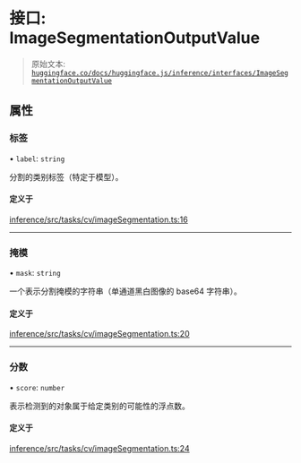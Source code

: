 # 接口: ImageSegmentationOutputValue

> 原始文本: [`huggingface.co/docs/huggingface.js/inference/interfaces/ImageSegmentationOutputValue`](https://huggingface.co/docs/huggingface.js/inference/interfaces/ImageSegmentationOutputValue)

## 属性

### 标签

• `label`: `string`

分割的类别标签（特定于模型）。

#### 定义于

[inference/src/tasks/cv/imageSegmentation.ts:16](https://github.com/huggingface/huggingface.js/blob/main/packages/inference/src/tasks/cv/imageSegmentation.ts#L16)

* * *

### 掩模

• `mask`: `string`

一个表示分割掩模的字符串（单通道黑白图像的 base64 字符串）。

#### 定义于

[inference/src/tasks/cv/imageSegmentation.ts:20](https://github.com/huggingface/huggingface.js/blob/main/packages/inference/src/tasks/cv/imageSegmentation.ts#L20)

* * *

### 分数

• `score`: `number`

表示检测到的对象属于给定类别的可能性的浮点数。

#### 定义于

[inference/src/tasks/cv/imageSegmentation.ts:24](https://github.com/huggingface/huggingface.js/blob/main/packages/inference/src/tasks/cv/imageSegmentation.ts#L24)
